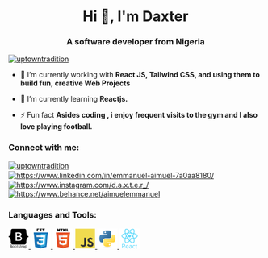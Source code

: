 <h1 align="center">Hi 👋, I'm Daxter</h1>
<h3 align="center">A software developer from Nigeria</h3>

<p align="left"> <a href="https://twitter.com/uptowntradition" target="blank"><img src="https://img.shields.io/twitter/follow/uptowntradition?logo=twitter&style=for-the-badge" alt="uptowntradition" /></a> </p>

- 🔭 I’m currently working with **React JS, Tailwind CSS, and using them to build fun, creative Web Projects**

- 🌱 I’m currently learning **Reactjs.**

- ⚡ Fun fact **Asides coding , i enjoy frequent visits to the gym and I also love playing football.**

<h3 align="left">Connect with me:</h3>
<p align="left">
<a href="https://twitter.com/uptowntradition" target="blank"><img align="center" src="https://raw.githubusercontent.com/rahuldkjain/github-profile-readme-generator/master/src/images/icons/Social/twitter.svg" alt="uptowntradition" height="30" width="40" /></a>
<a href="https://linkedin.com/in/https://www.linkedin.com/in/emmanuel-aimuel-7a0aa8180/" target="blank"><img align="center" src="https://raw.githubusercontent.com/rahuldkjain/github-profile-readme-generator/master/src/images/icons/Social/linked-in-alt.svg" alt="https://www.linkedin.com/in/emmanuel-aimuel-7a0aa8180/" height="30" width="40" /></a>
<a href="https://instagram.com/https://www.instagram.com/d.a.x.t.e.r_/" target="blank"><img align="center" src="https://raw.githubusercontent.com/rahuldkjain/github-profile-readme-generator/master/src/images/icons/Social/instagram.svg" alt="https://www.instagram.com/d.a.x.t.e.r_/" height="30" width="40" /></a>
<a href="https://www.behance.net/https://www.behance.net/aimuelemmanuel" target="blank"><img align="center" src="https://raw.githubusercontent.com/rahuldkjain/github-profile-readme-generator/master/src/images/icons/Social/behance.svg" alt="https://www.behance.net/aimuelemmanuel" height="30" width="40" /></a>
</p>

<h3 align="left">Languages and Tools:</h3>
<p align="left"> <a href="https://getbootstrap.com" target="_blank" rel="noreferrer"> <img src="https://raw.githubusercontent.com/devicons/devicon/master/icons/bootstrap/bootstrap-plain-wordmark.svg" alt="bootstrap" width="40" height="40"/> </a> <a href="https://www.w3schools.com/css/" target="_blank" rel="noreferrer"> <img src="https://raw.githubusercontent.com/devicons/devicon/master/icons/css3/css3-original-wordmark.svg" alt="css3" width="40" height="40"/> </a> <a href="https://www.w3.org/html/" target="_blank" rel="noreferrer"> <img src="https://raw.githubusercontent.com/devicons/devicon/master/icons/html5/html5-original-wordmark.svg" alt="html5" width="40" height="40"/> </a> <a href="https://developer.mozilla.org/en-US/docs/Web/JavaScript" target="_blank" rel="noreferrer"> <img src="https://raw.githubusercontent.com/devicons/devicon/master/icons/javascript/javascript-original.svg" alt="javascript" width="40" height="40"/> </a> <a href="https://www.python.org" target="_blank" rel="noreferrer"> <img src="https://raw.githubusercontent.com/devicons/devicon/master/icons/python/python-original.svg" alt="python" width="40" height="40"/> </a> <a href="https://reactjs.org/" target="_blank" rel="noreferrer"> <img src="https://raw.githubusercontent.com/devicons/devicon/master/icons/react/react-original-wordmark.svg" alt="react" width="40" height="40"/> </a> </p>
